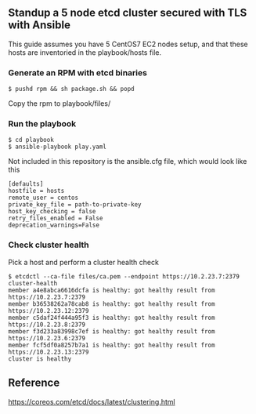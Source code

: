 ## Standup a 5 node etcd cluster secured with TLS with Ansible

This guide assumes you have 5 CentOS7 EC2 nodes setup, and that these hosts are inventoried in the playbook/hosts file.

### Generate an RPM with etcd binaries

```
$ pushd rpm && sh package.sh && popd
```

Copy the rpm to playbook/files/

### Run the playbook

```
$ cd playbook
$ ansible-playbook play.yaml 
```

Not included in this repository is the ansible.cfg file, which would look like this

```
[defaults]
hostfile = hosts
remote_user = centos
private_key_file = path-to-private-key
host_key_checking = false
retry_files_enabled = False
deprecation_warnings=False
```

### Check cluster health 

Pick a host and perform a cluster health check

```
$ etcdctl --ca-file files/ca.pem --endpoint https://10.2.23.7:2379 cluster-health
member a4e8abca6616dcfa is healthy: got healthy result from https://10.2.23.7:2379
member b36538262a78cab8 is healthy: got healthy result from https://10.2.23.12:2379
member c5daf24f444a95f3 is healthy: got healthy result from https://10.2.23.8:2379
member f3d233a83998c7ef is healthy: got healthy result from https://10.2.23.6:2379
member fcf5df0a8257b7a1 is healthy: got healthy result from https://10.2.23.13:2379
cluster is healthy
```

## Reference

https://coreos.com/etcd/docs/latest/clustering.html
